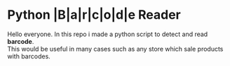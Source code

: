 # Python |B|a|r|c|o|d|e Reader

Hello everyone. In this repo i made a python script to detect and read **barcode**.  
This would be useful in many cases such as any store which sale products with barcodes.
